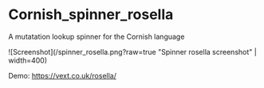 # Cornish_spinner_rosella
A mutatation lookup spinner for the Cornish language

![Screenshot](/spinner_rosella.png?raw=true "Spinner rosella screenshot"  | width=400)

Demo: <a href="https://vext.co.uk/rosella/">https://vext.co.uk/rosella/</a>
